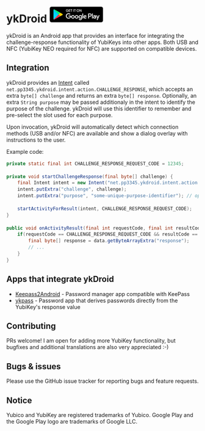 # ykDroid [![Get in on Google Play](google-play-badge.png "Get it on Google Play")](https://play.google.com/store/apps/details?id=net.pp3345.ykdroid)
ykDroid is an Android app that provides an interface for integrating the challenge-response functionality
of YubiKeys into other apps. Both USB and NFC (YubiKey NEO required for NFC) are supported on compatible devices.

## Integration
ykDroid provides an [Intent](https://developer.android.com/reference/android/content/Intent.html) called
`net.pp3345.ykdroid.intent.action.CHALLENGE_RESPONSE`, which accepts an extra `byte[] challenge` and returns an extra
`byte[] response`. Optionally, an extra `String purpose` may be passed additionaly in the intent to identify the purpose
of the challenge. ykDroid will use this identifier to remember and pre-select the slot used for each purpose.

Upon invocation, ykDroid will automatically detect which connection methods (USB and/or NFC) are available and show a dialog
overlay with instructions to the user.

Example code:
```java
private static final int CHALLENGE_RESPONSE_REQUEST_CODE = 12345;

private void startChallengeResponse(final byte[] challenge) {
    final Intent intent = new Intent("net.pp3345.ykdroid.intent.action.CHALLENGE_RESPONSE");
    intent.putExtra("challenge", challenge);
    intent.putExtra("purpose", "some-unique-purpose-identifier"); // optional

    startActivityForResult(intent, CHALLENGE_RESPONSE_REQUEST_CODE);
}

public void onActivityResult(final int requestCode, final int resultCode, final Intent data) {
    if(requestCode == CHALLENGE_RESPONSE_REQUEST_CODE && resultCode == RESULT_OK) {
        final byte[] response = data.getByteArrayExtra("response");
        // ...
    }
}
```

## Apps that integrate ykDroid
* [Keepass2Android](https://play.google.com/store/apps/details?id=keepass2android.keepass2android) - Password manager
  app compatible with KeePass
* [ykpass](https://github.com/noliran/ykpass) - Password app that derives passwords directly from the YubiKey's response value

## Contributing
PRs welcome! I am open for adding more YubiKey functionality, but bugfixes and additional translations are also very
appreciated :-)

## Bugs & issues
Please use the GitHub issue tracker for reporting bugs and feature requests.

## Notice
Yubico and YubiKey are registered trademarks of Yubico. Google Play and the Google Play logo are trademarks of Google LLC.